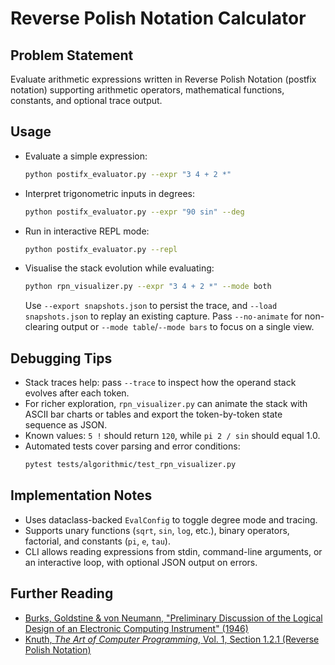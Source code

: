 # Reverse Polish Notation Calculator

## Problem Statement
Evaluate arithmetic expressions written in Reverse Polish Notation (postfix notation) supporting arithmetic operators, mathematical functions, constants, and optional trace output.

## Usage
- Evaluate a simple expression:
  ```bash
  python postifx_evaluator.py --expr "3 4 + 2 *"
  ```
- Interpret trigonometric inputs in degrees:
  ```bash
  python postifx_evaluator.py --expr "90 sin" --deg
  ```
- Run in interactive REPL mode:
  ```bash
  python postifx_evaluator.py --repl
  ```
- Visualise the stack evolution while evaluating:
  ```bash
  python rpn_visualizer.py --expr "3 4 + 2 *" --mode both
  ```
  Use `--export snapshots.json` to persist the trace, and `--load snapshots.json`
  to replay an existing capture. Pass `--no-animate` for non-clearing output or
  `--mode table`/`--mode bars` to focus on a single view.

## Debugging Tips
- Stack traces help: pass `--trace` to inspect how the operand stack evolves after each token.
- For richer exploration, `rpn_visualizer.py` can animate the stack with ASCII
  bar charts or tables and export the token-by-token state sequence as JSON.
- Known values: `5 !` should return `120`, while `pi 2 / sin` should equal 1.0.
- Automated tests cover parsing and error conditions:
  ```bash
  pytest tests/algorithmic/test_rpn_visualizer.py
  ```

## Implementation Notes
- Uses dataclass-backed `EvalConfig` to toggle degree mode and tracing.
- Supports unary functions (`sqrt`, `sin`, `log`, etc.), binary operators, factorial, and constants (`pi`, `e`, `tau`).
- CLI allows reading expressions from stdin, command-line arguments, or an interactive loop, with optional JSON output on errors.

## Further Reading
- [Burks, Goldstine & von Neumann, "Preliminary Discussion of the Logical Design of an Electronic Computing Instrument" (1946)](https://doi.org/10.1002/j.1538-7305.1946.tb00423.x)
- [Knuth, *The Art of Computer Programming*, Vol. 1, Section 1.2.1 (Reverse Polish Notation)](https://www-cs-faculty.stanford.edu/~knuth/taocp.html)
